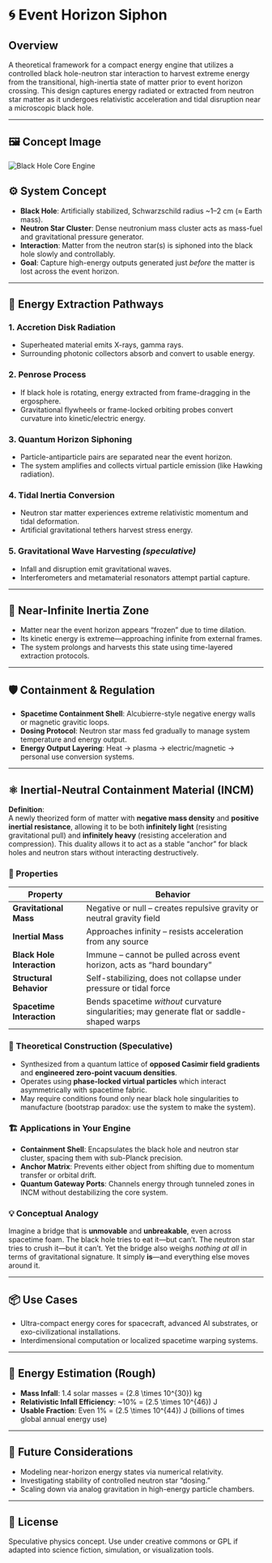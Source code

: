 # 🌀 Event Horizon Siphon

## Overview
A theoretical framework for a compact energy engine that utilizes a controlled black hole-neutron star interaction to harvest extreme energy from the transitional, high-inertia state of matter prior to event horizon crossing. This design captures energy radiated or extracted from neutron star matter as it undergoes relativistic acceleration and tidal disruption near a microscopic black hole.

---
## 🖼️ Concept Image

![Black Hole Core Engine](assets/blackhole_core.png)


## ⚙️ System Concept
- **Black Hole**: Artificially stabilized, Schwarzschild radius ~1–2 cm (≈ Earth mass).
- **Neutron Star Cluster**: Dense neutronium mass cluster acts as mass-fuel and gravitational pressure generator.
- **Interaction**: Matter from the neutron star(s) is siphoned into the black hole slowly and controllably.
- **Goal**: Capture high-energy outputs generated just *before* the matter is lost across the event horizon.

---

## 🔋 Energy Extraction Pathways

### 1. **Accretion Disk Radiation**
- Superheated material emits X-rays, gamma rays.
- Surrounding photonic collectors absorb and convert to usable energy.

### 2. **Penrose Process**
- If black hole is rotating, energy extracted from frame-dragging in the ergosphere.
- Gravitational flywheels or frame-locked orbiting probes convert curvature into kinetic/electric energy.

### 3. **Quantum Horizon Siphoning**
- Particle-antiparticle pairs are separated near the event horizon.
- The system amplifies and collects virtual particle emission (like Hawking radiation).

### 4. **Tidal Inertia Conversion**
- Neutron star matter experiences extreme relativistic momentum and tidal deformation.
- Artificial gravitational tethers harvest stress energy.

### 5. **Gravitational Wave Harvesting** *(speculative)*
- Infall and disruption emit gravitational waves.
- Interferometers and metamaterial resonators attempt partial capture.

---

## 🌌 Near-Infinite Inertia Zone
- Matter near the event horizon appears “frozen” due to time dilation.
- Its kinetic energy is extreme—approaching infinite from external frames.
- The system prolongs and harvests this state using time-layered extraction protocols.

---

## 🛡️ Containment & Regulation
- **Spacetime Containment Shell**: Alcubierre-style negative energy walls or magnetic gravitic loops.
- **Dosing Protocol**: Neutron star mass fed gradually to manage system temperature and energy output.
- **Energy Output Layering**: Heat → plasma → electric/magnetic → personal use conversion systems.

---

## ⚛️ Inertial-Neutral Containment Material (INCM)

**Definition**:  
A newly theorized form of matter with **negative mass density** and **positive inertial resistance**, allowing it to be both **infinitely light** (resisting gravitational pull) and **infinitely heavy** (resisting acceleration and compression). This duality allows it to act as a stable “anchor” for black holes and neutron stars without interacting destructively.

### 🔐 Properties

| Property              | Behavior                                      |
|-----------------------|-----------------------------------------------|
| **Gravitational Mass** | Negative or null – creates repulsive gravity or neutral gravity field |
| **Inertial Mass**      | Approaches infinity – resists acceleration from any source |
| **Black Hole Interaction** | Immune – cannot be pulled across event horizon, acts as “hard boundary” |
| **Structural Behavior** | Self-stabilizing, does not collapse under pressure or tidal force |
| **Spacetime Interaction** | Bends spacetime *without* curvature singularities; may generate flat or saddle-shaped warps |

### 🧪 Theoretical Construction (Speculative)
- Synthesized from a quantum lattice of **opposed Casimir field gradients** and **engineered zero-point vacuum densities**.
- Operates using **phase-locked virtual particles** which interact asymmetrically with spacetime fabric.
- May require conditions found only near black hole singularities to manufacture (bootstrap paradox: use the system to make the system).

### 🏗️ Applications in Your Engine
- **Containment Shell**: Encapsulates the black hole and neutron star cluster, spacing them with sub-Planck precision.
- **Anchor Matrix**: Prevents either object from shifting due to momentum transfer or orbital drift.
- **Quantum Gateway Ports**: Channels energy through tunneled zones in INCM without destabilizing the core system.

### 💡 Conceptual Analogy
Imagine a bridge that is **unmovable** and **unbreakable**, even across spacetime foam. The black hole tries to eat it—but can’t. The neutron star tries to crush it—but it can’t. Yet the bridge also weighs *nothing at all* in terms of gravitational signature. It simply **is**—and everything else moves around it.

---

## 📦 Use Cases
- Ultra-compact energy cores for spacecraft, advanced AI substrates, or exo-civilizational installations.
- Interdimensional computation or localized spacetime warping systems.

---

## 🧼 Energy Estimation (Rough)
- **Mass Infall**: 1.4 solar masses = \(2.8 \times 10^{30}\) kg
- **Relativistic Infall Efficiency**: ~10% = \(2.5 \times 10^{46}\) J
- **Usable Fraction**: Even 1% = \(2.5 \times 10^{44}\) J (billions of times global annual energy use)

---

## 🧠 Future Considerations
- Modeling near-horizon energy states via numerical relativity.
- Investigating stability of controlled neutron star “dosing.”
- Scaling down via analog gravitation in high-energy particle chambers.

---

## 🔖 License
Speculative physics concept. Use under creative commons or GPL if adapted into science fiction, simulation, or visualization tools.

